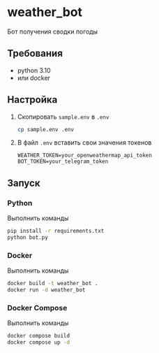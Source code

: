 # weather_bot
Бот получения сводки погоды

## Требования

- python 3.10
- или docker

## Настройка

1. Скопировать `sample.env` в `.env`
    ```bash
    cp sample.env .env
    ```

2. В файл `.env` вставить свои значения токенов

    ```
    WEATHER_TOKEN=your_openweathermap_api_token
    BOT_TOKEN=your_telegram_token
    ```

## Запуск

### Python

Выполнить команды

```bash
pip install -r requirements.txt
python bot.py
```

### Docker

Выполнить команды

```bash
docker build -t weather_bot .
docker run -d weather_bot
```

### Docker Compose

Выполнить команды

```bash
docker compose build
docker compose up -d
```

